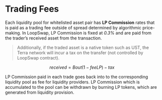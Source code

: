 # Trading Fees

Each liquidity pool for whitelisted asset pair has **LP Commission** rates that is paid as a trading fee outside of spread determined by algorithmic price-making. In LoopSwap, LP Commission is fixed at _0.3%_ and are paid from the trader’s received asset from the transaction.

> Additionally, if the traded asset is a native token such as UST, the Terra network will incur a tax on the transfer (not controlled by LoopSwap contract).

$$
received = Bout(1-feeLP)-tax
$$

LP Commission paid in each trade goes back into to the corresponding liquidity pool as fee for liquidity providers. LP Commission which is accumulated to the pool can be withdrawn by burning LP tokens, which are generated from liquidity provision.

